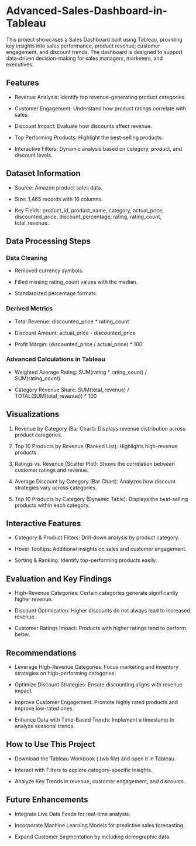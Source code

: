 # Advanced-Sales-Dashboard-in-Tableau
This project showcases a Sales Dashboard built using Tableau, providing key insights into sales performance, product revenue, customer engagement, and discount trends. The dashboard is designed to support data-driven decision-making for sales managers, marketers, and executives.

## Features

- Revenue Analysis: Identify top revenue-generating product categories.

- Customer Engagement: Understand how product ratings correlate with sales.

- Discount Impact: Evaluate how discounts affect revenue.

- Top Performing Products: Highlight the best-selling products.

- Interactive Filters: Dynamic analysis based on category, product, and discount levels.

## Dataset Information

- Source: Amazon product sales data.

- Size: 1,465 records with 16 columns.

- Key Fields: product_id, product_name, category, actual_price, discounted_price, discount_percentage, rating, rating_count, total_revenue.

## Data Processing Steps

### Data Cleaning

- Removed currency symbols.

- Filled missing rating_count values with the median.

- Standardized percentage formats.

### Derived Metrics

- Total Revenue: discounted_price * rating_count

- Discount Amount: actual_price - discounted_price

- Profit Margin: (discounted_price / actual_price) * 100

### Advanced Calculations in Tableau

- Weighted Average Rating: SUM(rating * rating_count) / SUM(rating_count)

- Category Revenue Share: SUM(total_revenue) / TOTAL(SUM(total_revenue)) * 100

## Visualizations

1. Revenue by Category (Bar Chart): Displays revenue distribution across product categories.

2. Top 10 Products by Revenue (Ranked List): Highlights high-revenue products.

3. Ratings vs. Revenue (Scatter Plot): Shows the correlation between customer ratings and revenue.

4. Average Discount by Category (Bar Chart): Analyzes how discount strategies vary across categories.

5. Top 10 Products by Category (Dynamic Table): Displays the best-selling products within each category.

## Interactive Features

- Category & Product Filters: Drill-down analysis by product category.

- Hover Tooltips: Additional insights on sales and customer engagement.

- Sorting & Ranking: Identify top-performing products easily.

## Evaluation and Key Findings

- High-Revenue Categories: Certain categories generate significantly higher revenue.

- Discount Optimization: Higher discounts do not always lead to increased revenue.

- Customer Ratings Impact: Products with higher ratings tend to perform better.

## Recommendations

- Leverage High-Revenue Categories: Focus marketing and inventory strategies on high-performing categories.

- Optimize Discount Strategies: Ensure discounting aligns with revenue impact.

- Improve Customer Engagement: Promote highly rated products and improve low-rated ones.

- Enhance Data with Time-Based Trends: Implement a timestamp to analyze seasonal trends.

## How to Use This Project

- Download the Tableau Workbook (.twb file) and open it in Tableau.

- Interact with Filters to explore category-specific insights.

- Analyze Key Trends in revenue, customer engagement, and discounts.

## Future Enhancements

- Integrate Live Data Feeds for real-time analysis.

- Incorporate Machine Learning Models for predictive sales forecasting.

- Expand Customer Segmentation by including demographic data.
